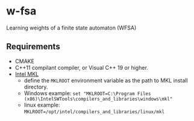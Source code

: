 # w-fsa
Learning weights of a finite state automaton (WFSA)

## Requirements
* CMAKE
* C++11 compilant compiler, or Visual C++ 19 or higher.
* [Intel MKL](https://software.intel.com/en-us/mkl)
  * define the `MKLROOT` environment variable as the path to MKL install directory.
  * Windows example: `set "MKLROOT=C:\Program Files (x86)\IntelSWTools\compilers_and_libraries\windows\mkl"`
  * linux example: `MKLROOT=/opt/intel/compilers_and_libraries/linux/mkl`
  
